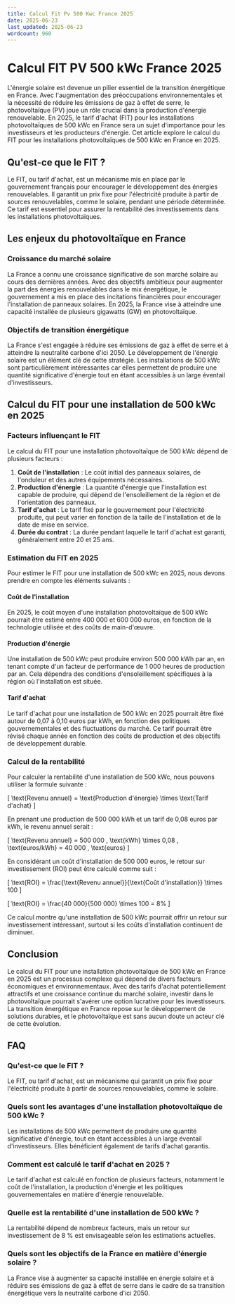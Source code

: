 ```yaml
---
title: Calcul Fit Pv 500 Kwc France 2025
date: 2025-06-23
last_updated: 2025-06-23
wordcount: 960
---
```


# Calcul FIT PV 500 kWc France 2025

L'énergie solaire est devenue un pilier essentiel de la transition énergétique en France. Avec l'augmentation des préoccupations environnementales et la nécessité de réduire les émissions de gaz à effet de serre, le photovoltaïque (PV) joue un rôle crucial dans la production d'énergie renouvelable. En 2025, le tarif d'achat (FIT) pour les installations photovoltaïques de 500 kWc en France sera un sujet d'importance pour les investisseurs et les producteurs d'énergie. Cet article explore le calcul du FIT pour les installations photovoltaïques de 500 kWc en France en 2025.

## Qu'est-ce que le FIT ?

Le FIT, ou tarif d'achat, est un mécanisme mis en place par le gouvernement français pour encourager le développement des énergies renouvelables. Il garantit un prix fixe pour l'électricité produite à partir de sources renouvelables, comme le solaire, pendant une période déterminée. Ce tarif est essentiel pour assurer la rentabilité des investissements dans les installations photovoltaïques.

## Les enjeux du photovoltaïque en France

### Croissance du marché solaire

La France a connu une croissance significative de son marché solaire au cours des dernières années. Avec des objectifs ambitieux pour augmenter la part des énergies renouvelables dans le mix énergétique, le gouvernement a mis en place des incitations financières pour encourager l'installation de panneaux solaires. En 2025, la France vise à atteindre une capacité installée de plusieurs gigawatts (GW) en photovoltaïque.

### Objectifs de transition énergétique

La France s'est engagée à réduire ses émissions de gaz à effet de serre et à atteindre la neutralité carbone d'ici 2050. Le développement de l'énergie solaire est un élément clé de cette stratégie. Les installations de 500 kWc sont particulièrement intéressantes car elles permettent de produire une quantité significative d'énergie tout en étant accessibles à un large éventail d'investisseurs.

## Calcul du FIT pour une installation de 500 kWc en 2025

### Facteurs influençant le FIT

Le calcul du FIT pour une installation photovoltaïque de 500 kWc dépend de plusieurs facteurs :

1. **Coût de l'installation** : Le coût initial des panneaux solaires, de l'onduleur et des autres équipements nécessaires.
2. **Production d'énergie** : La quantité d'énergie que l'installation est capable de produire, qui dépend de l'ensoleillement de la région et de l'orientation des panneaux.
3. **Tarif d'achat** : Le tarif fixé par le gouvernement pour l'électricité produite, qui peut varier en fonction de la taille de l'installation et de la date de mise en service.
4. **Durée du contrat** : La durée pendant laquelle le tarif d'achat est garanti, généralement entre 20 et 25 ans.

### Estimation du FIT en 2025

Pour estimer le FIT pour une installation de 500 kWc en 2025, nous devons prendre en compte les éléments suivants :

#### Coût de l'installation

En 2025, le coût moyen d'une installation photovoltaïque de 500 kWc pourrait être estimé entre 400 000 et 600 000 euros, en fonction de la technologie utilisée et des coûts de main-d'œuvre.

#### Production d'énergie

Une installation de 500 kWc peut produire environ 500 000 kWh par an, en tenant compte d'un facteur de performance de 1 000 heures de production par an. Cela dépendra des conditions d'ensoleillement spécifiques à la région où l'installation est située.

#### Tarif d'achat

Le tarif d'achat pour une installation de 500 kWc en 2025 pourrait être fixé autour de 0,07 à 0,10 euros par kWh, en fonction des politiques gouvernementales et des fluctuations du marché. Ce tarif pourrait être révisé chaque année en fonction des coûts de production et des objectifs de développement durable.

### Calcul de la rentabilité

Pour calculer la rentabilité d'une installation de 500 kWc, nous pouvons utiliser la formule suivante :

\[
\text{Revenu annuel} = \text{Production d'énergie} \times \text{Tarif d'achat}
\]

En prenant une production de 500 000 kWh et un tarif de 0,08 euros par kWh, le revenu annuel serait :

\[
\text{Revenu annuel} = 500 000 \, \text{kWh} \times 0,08 \, \text{euros/kWh} = 40 000 \, \text{euros}
\]

En considérant un coût d'installation de 500 000 euros, le retour sur investissement (ROI) peut être calculé comme suit :

\[
\text{ROI} = \frac{\text{Revenu annuel}}{\text{Coût d'installation}} \times 100
\]

\[
\text{ROI} = \frac{40 000}{500 000} \times 100 = 8\%
\]

Ce calcul montre qu'une installation de 500 kWc pourrait offrir un retour sur investissement intéressant, surtout si les coûts d'installation continuent de diminuer.

## Conclusion

Le calcul du FIT pour une installation photovoltaïque de 500 kWc en France en 2025 est un processus complexe qui dépend de divers facteurs économiques et environnementaux. Avec des tarifs d'achat potentiellement attractifs et une croissance continue du marché solaire, investir dans le photovoltaïque pourrait s'avérer une option lucrative pour les investisseurs. La transition énergétique en France repose sur le développement de solutions durables, et le photovoltaïque est sans aucun doute un acteur clé de cette évolution.

## FAQ

### Qu'est-ce que le FIT ?

Le FIT, ou tarif d'achat, est un mécanisme qui garantit un prix fixe pour l'électricité produite à partir de sources renouvelables, comme le solaire.

### Quels sont les avantages d'une installation photovoltaïque de 500 kWc ?

Les installations de 500 kWc permettent de produire une quantité significative d'énergie, tout en étant accessibles à un large éventail d'investisseurs. Elles bénéficient également de tarifs d'achat garantis.

### Comment est calculé le tarif d'achat en 2025 ?

Le tarif d'achat est calculé en fonction de plusieurs facteurs, notamment le coût de l'installation, la production d'énergie et les politiques gouvernementales en matière d'énergie renouvelable.

### Quelle est la rentabilité d'une installation de 500 kWc ?

La rentabilité dépend de nombreux facteurs, mais un retour sur investissement de 8 % est envisageable selon les estimations actuelles.

### Quels sont les objectifs de la France en matière d'énergie solaire ?

La France vise à augmenter sa capacité installée en énergie solaire et à réduire ses émissions de gaz à effet de serre dans le cadre de sa transition énergétique vers la neutralité carbone d'ici 2050.